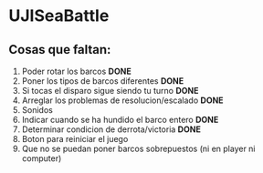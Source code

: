 # UJISeaBattle
## Cosas que faltan:
1. Poder rotar los barcos **DONE**
2. Poner los tipos de barcos diferentes **DONE**
3. Si tocas el disparo sigue siendo tu turno **DONE**
4. Arreglar los problemas de resolucion/escalado **DONE**
5. Sonidos
6. Indicar cuando se ha hundido el barco entero **DONE**
7. Determinar condicion de derrota/victoria **DONE**
8. Boton para reiniciar el juego
9. Que no se puedan poner barcos sobrepuestos (ni en player ni computer)
